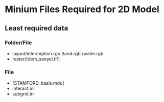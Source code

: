 # Minium Files Required for 2D Model

## Least required data
### Folder/File
* layout/interception.rgb
		 /land.rgb
		 /water.rgb
* raster/[dem_sanyei.tif]		

### File
* [STAMFORD_basis.mdu]
* interact.ini
* subgrid.ini